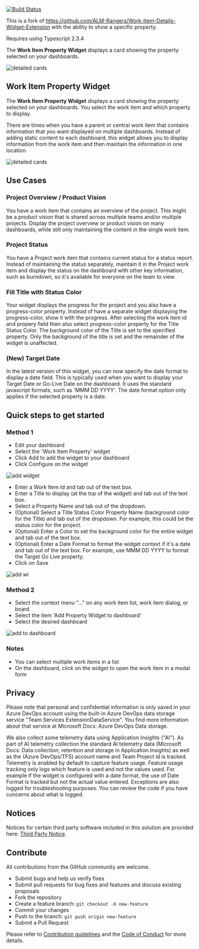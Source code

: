 [![Build Status](https://dev.azure.com/blockworkscom/Work-Item-Property-Widget/_apis/build/status/blockworks-com.Work-Item-Property-Widget?branchName=master)](https://dev.azure.com/blockworkscom/Work-Item-Property-Widget/_build/latest?definitionId=4&branchName=master)

This is a fork of https://github.com/ALM-Rangers/Work-Item-Details-Widget-Extension with the ability to show a specific property.

Requires using Typescript 2.3.4


The **Work Item Property Widget** displays a card showing the property selected on your dashboards.

![detailed cards](static/images/detailed-cards.png)

## Work Item Property Widget ##

The **Work Item Property Widget** displays a card showing the property selected on your dashboards. You select the work item and which property to display.

There are times when you have a parent or central work item that contains information that you want displayed on multiple dashboards. Instead of adding static content to each dashboard, this widget allows you to display information from the work item and then maintain the information in one location. 

![detailed cards](static/images/detailed-cards.png)

## Use Cases

### Project Overview / Product Vision
You have a work item that contains an overview of the project. This might be a product vision that is shared across multiple teams and/or multiple projects. Display the project overview or product vision on many dashboards, while still only maintaining the content in the single work item. 

### Project Status
You have a Project work item that contains current status for a status report. Instead of maintaining the status separately, maintain it in the Project work item and display the status on the dashboard with other key information, such as burndown, so it's available for everyone on the team to view.

### Fill Title with Status Color
Your widget displays the progress for the project and you also have a progress-color property. Instead of have a separate widget displaying the progress-color, show it with the progress. After selecting the work item id and propery field then also select progress-color property for the Title Status Color. The background color of the Title is set to the specified property. Only the background of the title is set and the remainder of the widget is unaffected. 

### (New) Target Date
In the latest version of this widget, you can now specify the date format to display a date field. This is typically used when you want to display your Target Date or Go-Live Date on the dashboard. It uses the standard javascript formats, such as 'MMM DD YYYY'. The date format option only applies if the selected property is a date.

## Quick steps to get started

### Method 1

- Edit your dashboard
- Select the 'Work Item Property' widget
- Click Add to add the widget to your dashboard
- Click Configure on the widget

![add widget](static/images/add-widget-steps.png)

- Enter a Work Item Id and tab out of the text box.
- Enter a Title to display (at the top of the widget) and tab out of the text box.
- Select a Property Name and tab out of the dropdown.
- (Optional) Select a Title Status Color Property Name (background color for the Title) and tab out of the dropdown. For example, this could be the status color for the project.
- (Optional) Enter a Color to set the background color for the entire widget and tab out of the text box.
- (Optional) Enter a Date Format to format the widget context if it's a date and tab out of the text box. For example, use MMM DD YYYY to format the Target Go Live property.
- Click on Save

![add wi](static/images/wi-property-configuration.png)

### Method 2

- Select the context menu "..." on any work item list, work item dialog, or board
- Select the item 'Add Property Widget to dashboard'
- Select the desired dashboard

![add to dashboard](static/images/add-dashboard.png)

### Notes

- You can select multiple work items in a list
- On the dashboard, click on the widget to open the work item in a modal form 

## Privacy
Please note that personal and confidential information is only saved in your Azure DevOps account using the built-in Azure DevOps data storage service "Team Services ExtensionDataService". You find more information about that service at Microsoft Docs: Azure DevOps Data storage.

We also collect some telemetry data using Application Insights ("AI"). As part of AI telemetry collection the standard AI telemetry data (Microsoft Docs: Data collection, retention and storage in Application Insights) as well as the (Azure DevOps/TFS) account name and Team Project id is tracked. Telemetry is enabled by default to capture feature usage. Feature usage tracking only logs which feature is used and not the values used. For example if the widget is configured with a date format, the use of Date Format is tracked but not the actual value entered. Exceptions are also logged for troubleshooting purposes. You can review the code if you have concerns about what is logged.

## Notices
Notices for certain third party software included in this solution are provided here: [Third Party Notice](ThirdPartyNotices.txt).

## Contribute
All contributions from the GitHub community are welcome.

- Submit bugs and help us verify fixes  
- Submit pull requests for bug fixes and features and discuss existing proposals   
- Fork the repository
- Create a feature branch: `git checkout -b new-feature`
- Commit your changes
- Push to the branch: `git push origin new-feature`
- Submit a Pull Request

Please refer to [Contribution guidelines](.github/CONTRIBUTING.md) and the [Code of Conduct](.github/COC.md) for more details.
